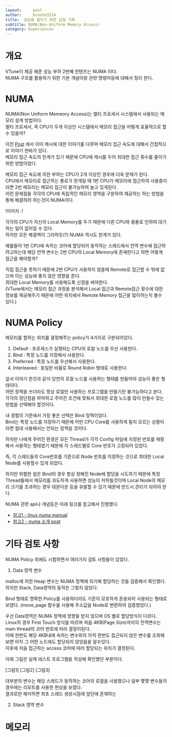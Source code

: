 ```yaml
---
layout:     post
author:     bcnote3314
title:  성능을 올리기 위한 삽질 기록
subtitle: NUMA(Non-Uniform Memory Access)
category: Experiences
---
```


# 개요

VTune이 제공 해준 성능 부하 2번째 컨텐츠는 NUMA 이다.  
NUMA 구조를 활용하기 위한 기본 개념이랑 관련 명령어등에 대해서 정리 한다.  


# NUMA

NUMA(Non Uniform Memeory Access)는 멀티 프로세서 시스템에서 사용되는 메모리 설계 방법이다.  
멀티 프로세서, 즉 CPU가 두개 이상인 시스템에서 메모리 접근을 어떻게 효율적으로 할수 있을까?  

이전 [Post](https://bcnote3314.github.io/experiences/2021/09/10/%EB%A9%94%EB%AA%A8%EB%A6%AC-%EC%A0%95%EB%A6%AC/) 에서 이미 캐시에 대한 이야기를 다루며 메모리 접근 속도에 대해서 간접적으로 이야기 한바가 있다.  
메모리 접근 속도의 한계가 있기 때문에 CPU에 캐시를 두어 최대한 접근 횟수를 줄이기 위한 방법이었다.  

메모리 접근 속도에 의한 부하는 CPU가 2개 이상인 경우에 더욱 문제가 된다.  
CPU에서 메모리로 접근하는 통로가 한개일 때 1번 CPU가 메모리에 접근하여 사용중이라면 2번 메모리는 메모리 접근이 불가능하여 놀고 있게된다.  
이런 문제점을 각각의 CPU에 독립적인 메모리 영역을 구분하여 제공하는 하는 방법을 통해 해결하려 하는것이 NUMA이다.  

!이미지 :!

각각의 CPU가 자신의 Local Memory를 두기 때문에 다른 CPU와 충돌로 인하여 대기하는 일이 없어질 수 있다.  
하지만 모든 해결책이 그러하듯(?) NUMA 역시도 한계가 있다.

예를들어 1번 CPU에 속하는 코어에 할당되어 동작하는 스레드에서 전역 변수에 접근하려고하는데 해당 전역 변수는 2번 CPU의 Local Memory에 존재한다고 하면 어떻게 접근을 해야할까?

직접 접근을 못하기 때문에 2번 CPU가 사용하지 않을때 Remote로 접근할 수 밖에 없으며 이는 성능에 좋지 않은 영향을 준다.  
최대한 Local Memory를 사용해도록 신경을 써야한다.  
(VTune에서는 메모리 접근 과정을 분석해서 Local 접근과 Remote접근 횟수에 대한 정보를 제공해주기 때문에 어떤 위치에서 Remote Memory 접근을 많이하는지 볼수 있다.)

# NUMA Policy

메모리를 할하는 위치를 결정해주는 policy가 4가지로 구분되어있다.  

1. Default : 프로세스가 실행되는 CPU의 로컬 노드를 우선 사용한다.  
2. Bind : 특정 노드를 지정해서 사용한다.
3. Preferred : 특정 노드를 우선해서 사용한다.
4. Interleaved : 동일한 비율로 Round Robin 형태로 사용한다.

앞서 이야기 한것과 같이 당연히 로컬 노드를 사용하는 형태를 만들어야 성능이 좋은 형태이다.  
어떤 정책을 쓰더라도 항상 로컬만 사용하는 프로그램을 만들기란 불가능하다고 본다.  
각각의 장단점을 파악하고 주어진 조건에 맞춰서 최대한 로컬 노드를 많이 만들수 있는 방법을 선택해야 할것이다.  

내 경험의 기준에서 가장 좋은 선택은 Bind 정책이었다.  
Bind는 특정 노드를 지정하기 때문에 어떤 CPU Core를 사용하게 될지 모르는 상황이라면 절대 사용해서는 안되는 정책일 것이다.  

하지만 나에게 주어진 환경은 모든 Thread가 각각 Config 파일에 지정된 번호를 매핑해서 사용하는 형태였기 때문에 각 스레드별로 Core 번호가 고정되어 있었다.  

즉, 각 스레드들의 Core번호를 기준으로 Node 번호를 지정하는 것으로 최대한 Local Node를 사용할수 있게 되었다.  

하지만 위험한 점은 Bind의 경우 항상 정해진 Node에 할당을 시도하기 때문에 특정 Thread들에서 메모리를 과도하게 사용하면 성능이 저하될것이며 Local Node의 메모리 크기를 초과하는 경우 데몬다운 등을 유발할 수 있기 때문에 반드시 관리가 되어야 한다.

NUMA 관련 api나 개념등은 아래 링크를 참고해서 진행했다.  

* [참고1 - linux numa manual](https://man7.org/linux/man-pages/man3/numa.3.html)
* [참고2 - numa 소개 post](https://jihooyim1.gitbooks.io/linuxbasic/content/contents/06.html)


# 기타 검토 사항

NUMA Policy 외에도 시험하면서 여러가지 검토 사항들이 있었다.  

1. Data 영역 변수

malloc에 의한 Heap 변수는 NUMA 정책에 의거해 할당하는 것을 검증해서 확인했다.  
하지만 Stack, Data영역의 동작은 그렇지 않았다.  

Bind 형태로 명확한 Policy를 사용하더라도 기준이 모호하게 혼용되어 사용되는 형태로 보였다. (move_page 함수를 사용해 주소값을 Node로 변환하여 검증했었다.)  

우선 Data영역은 NUMA 정책에 영향을 받지 않으며 OS 별로 할당방식이 다르다.  
Linux의 경우 First Touch 방식을 따르며 처음 4KB(Page Size)까지의 전역변수는 main thread의 코어 번호에 따라 결정이된다.  
이때 한번도 해당 4KB내에 속하는 변수외의 아직 한번도 접근되지 않은 변수를 조회해보면 아직 그 어떤 노드에도 할당되지 않았음을 알수있다.  
이후에 처음 접근하는 access 코어에 따라 할당되는 위치가 결정된다.  

아래 그림은 실제 테스트 프로그램을 작성해 확인했던 부분이다.  

[그림1] [그림2] [그림3]

대부분의 변수는 해당 스레드가 동작하는 코어의 로컬을 사용했으나 일부 몇몇 변수들의 경우에는 리모트를 사용한 현상을 보였다.  
결과로만 해석하면 최초 스레드 생성시점에 앞단에 존재하는 

2. Stack 영역 변수


# 메모리 


